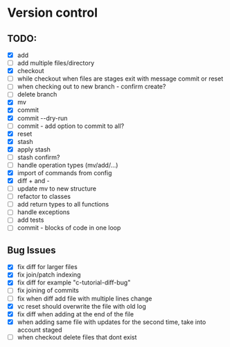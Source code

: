 # Version control

## TODO:

- [x] add
- [ ] add multiple files/directory
- [x] checkout
- [ ] while checkout when files are stages exit with message commit or reset
- [ ] when checking out to new branch - confirm create?
- [ ] delete branch
- [x] mv
- [x] commit
- [x] commit --dry-run
- [ ] commit - add option to commit to all?
- [x] reset
- [x] stash
- [x] apply stash 
- [ ] stash confirm?
- [ ] handle operation types (mv/add/...)
- [x] import of commands from config
- [x] diff + and -
- [ ] update mv to new structure
- [ ] refactor to classes
- [ ] add return types to all functions
- [ ] handle exceptions
- [ ] add tests
- [ ] commit - blocks of code in one loop
 
## Bug Issues

- [x] fix diff for larger files
- [x] fix join/patch indexing
- [x] fix diff for example "c-tutorial-diff-bug"
- [ ] fix joining of commits 
- [ ] fix when diff add file with multiple lines change 
- [x] vc reset should overwrite the file with old log
- [x] fix diff when adding at the end of the file
- [x] when adding same file with updates for the second time, take into account staged
- [ ] when checkout delete files that dont exist